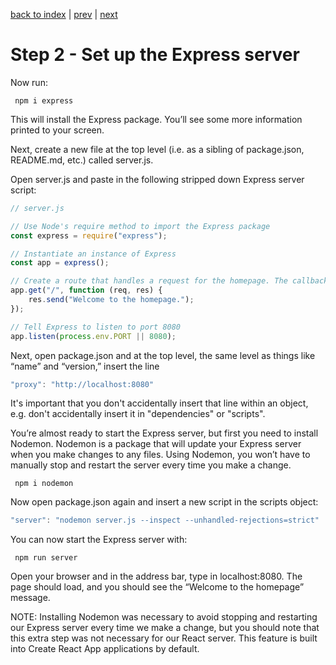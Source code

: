 [back to index](/README.md) | [prev](/docs/1.md) | [next](/docs/3.md)

# Step 2 - Set up the Express server

Now run:

```
 npm i express
```

This will install the Express package. You’ll see some more information printed to your screen.

Next, create a new file at the top level (i.e. as a sibling of package.json, README.md, etc.) called server.js.

Open server.js and paste in the following stripped down Express server script:

```js
// server.js

// Use Node's require method to import the Express package
const express = require("express");

// Instantiate an instance of Express
const app = express();

// Create a route that handles a request for the homepage. The callback is our handler. We pass in the HTTP request and response objects and use Express's send() method to send a line of text back to the browser.
app.get("/", function (req, res) {
	res.send("Welcome to the homepage.");
});

// Tell Express to listen to port 8080
app.listen(process.env.PORT || 8080);
```

Next, open package.json and at the top level, the same level as things like “name” and “version,” insert the line

```js
"proxy": "http://localhost:8080"
```

It's important that you don't accidentally insert that line within an object, e.g. don't accidentally insert it in "dependencies" or "scripts".

You’re almost ready to start the Express server, but first you need to install Nodemon. Nodemon is a package that will update your Express server when you make changes to any files. Using Nodemon, you won’t have to manually stop and restart the server every time you make a change.

```
 npm i nodemon
```

Now open package.json again and insert a new script in the scripts object:

```js
"server": "nodemon server.js --inspect --unhandled-rejections=strict"
```

You can now start the Express server with:

```
 npm run server
```

Open your browser and in the address bar, type in localhost:8080. The page should load, and you should see the “Welcome to the homepage” message.

NOTE: Installing Nodemon was necessary to avoid stopping and restarting our Express server every time we make a change, but you should note that this extra step was not necessary for our React server. This feature is built into Create React App applications by default.

